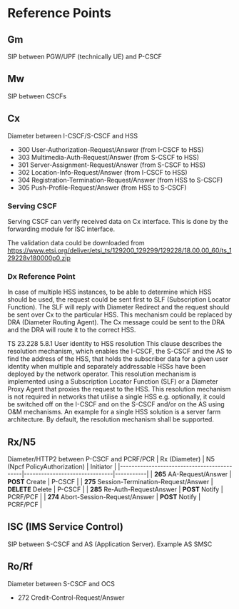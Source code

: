 # Reference Points


## Gm
SIP between PGW/UPF (technically UE) and P-CSCF


## Mw
SIP between CSCFs


## Cx
Diameter between I-CSCF/S-CSCF and HSS
- 300 User-Authorization-Request/Answer (from I-CSCF to HSS)
- 303 Multimedia-Auth-Request/Answer (from S-CSCF to HSS)
- 301 Server-Assignment-Request/Answer (from S-CSCF to HSS)
- 302 Location-Info-Request/Answer (from I-CSCF to HSS)
- 304 Registration-Termination-Request/Answer (from HSS to S-CSCF)
- 305 Push-Profile-Request/Answer (from HSS to S-CSCF)

### Serving CSCF
Serving CSCF can verify received data on Cx interface. This is done by the forwarding module for ISC interface.

The validation data could be downloaded from https://www.etsi.org/deliver/etsi_ts/129200_129299/129228/18.00.00_60/ts_129228v180000p0.zip

### Dx Reference Point
In case of multiple HSS instances, to be able to determine which HSS should be used,
the request could be sent first to SLF (Subscription Locator Function). The SLF
will reply with Diameter Redirect and the request should be sent over Cx to the
particular HSS. This mechanism could be replaced by DRA (Diameter Routing Agent).
The Cx message could be sent to the DRA and the DRA will route it to the correct HSS.

TS 23.228 5.8.1 User identity to HSS resolution
This clause describes the resolution mechanism, which enables the I-CSCF, the S-CSCF and the AS to find the address
of the HSS, that holds the subscriber data for a given user identity when multiple and separately addressable HSSs have
been deployed by the network operator. This resolution mechanism is implemented using a Subscription Locator
Function (SLF) or a Diameter Proxy Agent that proxies the request to the HSS. This resolution mechanism is not
required in networks that utilise a single HSS e.g. optionally, it could be switched off on the I-CSCF and on the S-CSCF
and/or on the AS using O&M mechanisms. An example for a single HSS solution is a server farm architecture. By
default, the resolution mechanism shall be supported.


## Rx/N5
Diameter/HTTP2 between P-CSCF and PCRF/PCR
| Rx (Diameter)                              | N5 (Npcf PolicyAuthorization) | Initiator |
|--------------------------------------------|-------------------------------|-----------|
| **265** AA-Request/Answer                  | **POST**   Create             | P-CSCF    |
| **275** Session-Termination-Request/Answer | **DELETE** Delete             | P-CSCF    |
| **285** Re-Auth-RequestAnswer              | **POST**   Notify             | PCRF/PCF  |
| **274** Abort-Session-Request/Answer       | **POST**   Notify             | PCRF/PCF  |


## ISC (IMS Service Control)
SIP between S-CSCF and AS (Application Server). Example AS SMSC


## Ro/Rf
Diameter between S-CSCF and OCS
- 272 Credit-Control-Request/Answer
